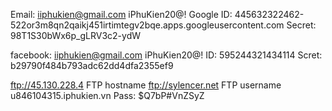 Email:
iiphukien@gmail.com
iPhuKien20@!
Google
ID: 445632322462-522or3m8qn2qaikj451irtimtegv2bqe.apps.googleusercontent.com
Secret: 98T1S30bWx6p_gLRV3c2-ydW

facebook:
iiphukien@gmail.com
iPhuKien20@!
ID: 595244321434114
Scret: b29790f484b793adc62dd4dfa2355ef9

ftp://45.130.228.4
FTP hostname	ftp://sylencer.net
FTP username	u846104315.iphukien.vn
Pass: $Q7bP#VnZSyZ